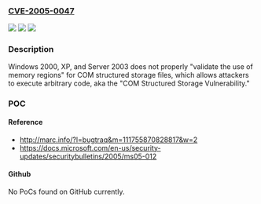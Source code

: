 ### [CVE-2005-0047](https://cve.mitre.org/cgi-bin/cvename.cgi?name=CVE-2005-0047)
![](https://img.shields.io/static/v1?label=Product&message=n%2Fa&color=blue)
![](https://img.shields.io/static/v1?label=Version&message=n%2Fa&color=blue)
![](https://img.shields.io/static/v1?label=Vulnerability&message=n%2Fa&color=brighgreen)

### Description

Windows 2000, XP, and Server 2003 does not properly "validate the use of memory regions" for COM structured storage files, which allows attackers to execute arbitrary code, aka the "COM Structured Storage Vulnerability."

### POC

#### Reference
- http://marc.info/?l=bugtraq&m=111755870828817&w=2
- https://docs.microsoft.com/en-us/security-updates/securitybulletins/2005/ms05-012

#### Github
No PoCs found on GitHub currently.

